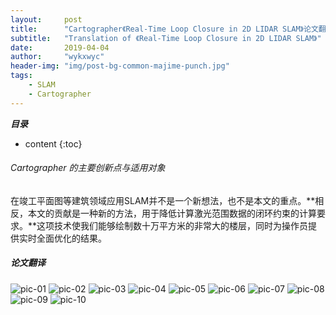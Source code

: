 ```yaml
---
layout:     post
title:      "Cartographer《Real-Time Loop Closure in 2D LIDAR SLAM》论文翻译"
subtitle:   "Translation of 《Real-Time Loop Closure in 2D LIDAR SLAM》"
date:       2019-04-04
author:     "wykxwyc"
header-img: "img/post-bg-common-majime-punch.jpg"
tags:
    - SLAM
    - Cartographer
---
```



___目录___

* content
{:toc}


###### Cartographer 的主要创新点与适用对象

在竣工平面图等建筑领域应用SLAM并不是一个新想法，也不是本文的重点。**相反，本文的贡献是一种新的方法，用于降低计算激光范围数据的闭环约束的计算要求。**这项技术使我们能够绘制数十万平方米的非常大的楼层，同时为操作员提供实时全面优化的结果。

##### 论文翻译

![pic-01](/img/in-post/post-Cartographer-Thesis-Translation/cartographer-translation-01.png)
![pic-02](/img/in-post/post-Cartographer-Thesis-Translation/cartographer-translation-02.png)
![pic-03](/img/in-post/post-Cartographer-Thesis-Translation/cartographer-translation-03.png)
![pic-04](/img/in-post/post-Cartographer-Thesis-Translation/cartographer-translation-04.png)
![pic-05](/img/in-post/post-Cartographer-Thesis-Translation/cartographer-translation-05.png)
![pic-06](/img/in-post/post-Cartographer-Thesis-Translation/cartographer-translation-06.png)
![pic-07](/img/in-post/post-Cartographer-Thesis-Translation/cartographer-translation-07.png)
![pic-08](/img/in-post/post-Cartographer-Thesis-Translation/cartographer-translation-08.png)
![pic-09](/img/in-post/post-Cartographer-Thesis-Translation/cartographer-translation-09.png)
![pic-10](/img/in-post/post-Cartographer-Thesis-Translation/cartographer-translation-10.png)

